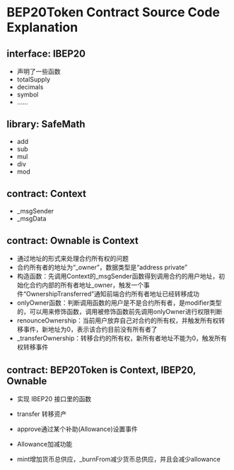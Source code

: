 # BEP20Token Contract Source Code Explanation

## interface: IBEP20

* 声明了一些函数
* totalSupply
* decimals
* symbol
* ......

## library: SafeMath 
* add
* sub
* mul
* div
* mod

## contract: Context

* _msgSender
* _msgData

## contract: Ownable is Context

* 通过地址的形式来处理合约所有权的问题
* 合约所有者的地址为“_owner”，数据类型是“address private”
* 构造函数：先调用Context的_msgSender函数得到调用合约的用户地址，初始化合约内部的所有者地址_owner，触发一个事件“OwnershipTransferred”通知前端合约所有者地址已经转移成功
* onlyOwner函数：判断调用函数的用户是不是合约所有者，是modifier类型的，可以用来修饰函数，调用被修饰函数前先调用onlyOwner进行权限判断
* renounceOwnership：当前用户放弃自己对合约的所有权，并触发所有权转移事件，新地址为0，表示该合约目前没有所有者了
* _transferOwnership：转移合约的所有权，新所有者地址不能为0，触发所有权转移事件

## contract: BEP20Token is Context, IBEP20, Ownable

* 实现 IBEP20 接口里的函数

* transfer 转移资产

* approve通过某个补助(Allowance)设置事件

* Allowance加减功能

* mint增加货币总供应，_burnFrom减少货币总供应，并且会减少allowance


